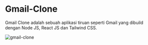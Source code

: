 # Gmail-Clone
Gmail Clone adalah sebuah aplikasi tiruan seperti Gmail yang dibuild dengan Node JS, React JS dan Tailwind CSS.

![gmail-clone](https://user-images.githubusercontent.com/92003802/213253829-7112526a-e2d9-497e-8395-86cbfa617026.png)
